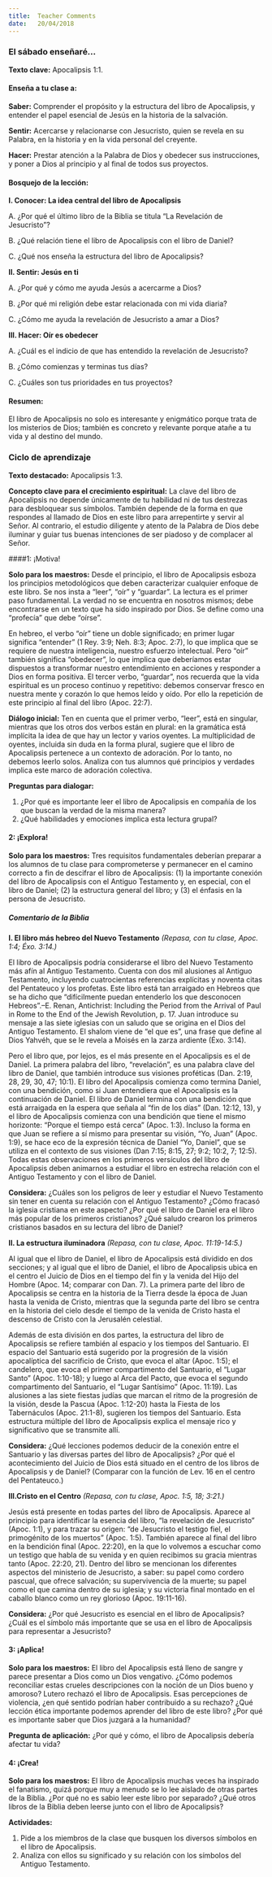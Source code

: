 ```yaml
---
title:  Teacher Comments
date:   20/04/2018
---
```


### El sábado enseñaré...

**Texto clave:** Apocalipsis 1:1.

#### Enseña a tu clase a:

**Saber:** Comprender el propósito y la estructura del libro de Apocalipsis, y entender el papel esencial de Jesús en la historia de la salvación.

**Sentir:** Acercarse y relacionarse con Jesucristo, quien se revela en su Palabra, en la historia y en la vida personal del creyente.

**Hacer:** Prestar atención a la Palabra de Dios y obedecer sus instrucciones, y poner a Dios al principio y al final de todos sus proyectos.

#### Bosquejo de la lección:

**I. Conocer: La idea central del libro de Apocalipsis**

A. ¿Por qué el último libro de la Biblia se titula “La Revelación de Jesucristo”?

B. ¿Qué relación tiene el libro de Apocalipsis con el libro de Daniel?

C. ¿Qué nos enseña la estructura del libro de Apocalipsis?

**II. Sentir: Jesús en ti**

A. ¿Por qué y cómo me ayuda Jesús a acercarme a Dios?

B. ¿Por qué mi religión debe estar relacionada con mi vida diaria?

C. ¿Cómo me ayuda la revelación de Jesucristo a amar a Dios?

**III. Hacer: Oír es obedecer**

A. ¿Cuál es el indicio de que has entendido la revelación de Jesucristo?

B. ¿Cómo comienzas y terminas tus días?

C. ¿Cuáles son tus prioridades en tus proyectos?

#### Resumen: 

El libro de Apocalipsis no solo es interesante y enigmático porque trata de los misterios de Dios; también es concreto y relevante porque atañe a tu vida y al destino del mundo.

### Ciclo de aprendizaje

**Texto destacado:** Apocalipsis 1:3.

**Concepto clave para el crecimiento espiritual:** La clave del libro de Apocalipsis no depende únicamente de tu habilidad ni de tus destrezas para desbloquear sus símbolos. También depende de la forma en que respondes al llamado de Dios en este libro para arrepentirte y servir al Señor. Al contrario, el estudio diligente y atento de la Palabra de Dios debe iluminar y guiar tus buenas intenciones de ser piadoso y de complacer al Señor.

####1: ¡Motiva!

**Solo para los maestros:** Desde el principio, el libro de Apocalipsis esboza los principios metodológicos que deben caracterizar cualquier enfoque de este libro. Se nos insta a “leer”, “oír” y “guardar”. La lectura es el primer paso fundamental. La verdad no se encuentra en nosotros mismos; debe encontrarse en un texto que ha sido inspirado por Dios. Se define como una “profecía” que debe “oírse”.

En hebreo, el verbo “oír” tiene un doble significado; en primer lugar significa “entender” (1 Rey. 3:9; Neh. 8:3; Apoc. 2:7), lo que implica que se requiere de nuestra inteligencia, nuestro esfuerzo intelectual. Pero “oír” también significa “obedecer”, lo que implica que deberíamos estar dispuestos a transformar nuestro entendimiento en acciones y responder a Dios en forma positiva. El tercer verbo, “guardar”, nos recuerda que la vida espiritual es un proceso continuo y repetitivo: debemos conservar fresco en nuestra mente y corazón lo que hemos leído y oído. Por ello la repetición de este principio al final del libro (Apoc. 22:7).

**Diálogo inicial:** Ten en cuenta que el primer verbo, “leer”, está en singular, mientras que los otros dos verbos están en plural: en la gramática está implícita la idea de que hay un lector y varios oyentes. La multiplicidad de oyentes, incluida sin duda en la forma plural, sugiere que el libro de Apocalipsis pertenece a un contexto de adoración. Por lo tanto, no debemos leerlo solos. Analiza con tus alumnos qué principios y verdades implica este marco de adoración colectiva.

**Preguntas para dialogar:**

1. ¿Por qué es importante leer el libro de Apocalipsis en compañía de los que buscan la verdad de la misma manera?
2. ¿Qué habilidades y emociones implica esta lectura grupal?

#### 2: ¡Explora!

**Solo para los maestros:** Tres requisitos fundamentales deberían preparar a los alumnos de tu clase para comprometerse y permanecer en el camino correcto a fin de descifrar el libro de Apocalipsis: (1) la importante conexión del libro de Apocalipsis con el Antiguo Testamento y, en especial, con el libro de Daniel; (2) la estructura general del libro; y (3) el énfasis en la persona de Jesucristo.

##### Comentario de la Biblia

**I. El libro más hebreo del Nuevo Testamento** *(Repasa, con tu clase, Apoc. 1:4; Éxo. 3:14.)*

El libro de Apocalipsis podría considerarse el libro del Nuevo Testamento más afín al Antiguo Testamento. Cuenta con dos mil alusiones al Antiguo Testamento, incluyendo cuatrocientas referencias explícitas y noventa citas del Pentateuco y los profetas. Este libro está tan arraigado en Hebreos que se ha dicho que “difícilmente puedan entenderlo los que desconocen Hebreos”.–E. Renan, Antichrist: Including the Period from the Arrival of Paul in Rome to the End of the Jewish Revolution, p. 17. Juan introduce su mensaje a las siete iglesias con un saludo que se origina en el Dios del Antiguo Testamento. El shalom viene de “el que es”, una frase que define al Dios Yahvéh, que se le revela a Moisés en la zarza ardiente (Éxo. 3:14).

Pero el libro que, por lejos, es el más presente en el Apocalipsis es el de Daniel. La primera palabra del libro, “revelación”, es una palabra clave del libro de Daniel, que también introduce sus visiones proféticas (Dan. 2:19, 28, 29, 30, 47; 10:1). El libro del Apocalipsis comienza como termina Daniel, con una bendición, como si Juan entendiera que el Apocalipsis es la continuación de Daniel. El libro de Daniel termina con una bendición que está arraigada en la espera que señala al “fin de los días” (Dan. 12:12, 13), y el libro de Apocalipsis comienza con una bendición que tiene el mismo horizonte: “Porque el tiempo está cerca” (Apoc. 1:3). Incluso la forma en que Juan se refiere a sí mismo para presentar su visión, “Yo, Juan” (Apoc. 1:9), se hace eco de la expresión técnica de Daniel “Yo, Daniel”, que se utiliza en el contexto de sus visiones (Dan 7:15; 8:15, 27; 9:2; 10:2, 7; 12:5). Todas estas observaciones en los primeros versículos del libro de Apocalipsis deben animarnos a estudiar el libro en estrecha relación con el Antiguo Testamento y con el libro de Daniel.

**Considera:** ¿Cuáles son los peligros de leer y estudiar el Nuevo Testamento sin tener en cuenta su relación con el Antiguo Testamento? ¿Cómo fracasó la iglesia cristiana en este aspecto? ¿Por qué el libro de Daniel era el libro más popular de los primeros cristianos? ¿Qué saludo crearon los primeros cristianos basados en su lectura del libro de Daniel?

**II. La estructura iluminadora** *(Repasa, con tu clase, Apoc. 11:19-14:5.)*

Al igual que el libro de Daniel, el libro de Apocalipsis está dividido en dos secciones; y al igual que el libro de Daniel, el libro de Apocalipsis ubica en el centro el Juicio de Dios en el tiempo del fin y la venida del Hijo del Hombre (Apoc. 14; comparar con Dan. 7). La primera parte del libro de Apocalipsis se centra en la historia de la Tierra desde la época de Juan hasta la venida de Cristo, mientras que la segunda parte del libro se centra en la historia del cielo desde el tiempo de la venida de Cristo hasta el descenso de Cristo con la Jerusalén celestial.

Además de esta división en dos partes, la estructura del libro de Apocalipsis se refiere también al espacio y los tiempos del Santuario. El espacio del Santuario está sugerido por la progresión de la visión apocalíptica del sacrificio de Cristo, que evoca el altar (Apoc. 1:5); el candelero, que evoca el primer compartimento del Santuario, el “Lugar Santo” (Apoc. 1:10-18); y luego al Arca del Pacto, que evoca el segundo compartimento del Santuario, el “Lugar Santísimo” (Apoc. 11:19). Las alusiones a las siete fiestas judías que marcan el ritmo de la progresión de la visión, desde la Pascua (Apoc. 1:12-20) hasta la Fiesta de los Tabernáculos (Apoc. 21:1-8), sugieren los tiempos del Santuario. Esta estructura múltiple del libro de Apocalipsis explica el mensaje rico y significativo que se transmite allí.

**Considera:** ¿Qué lecciones podemos deducir de la conexión entre el Santuario y las diversas partes del libro de Apocalipsis? ¿Por qué el acontecimiento del Juicio de Dios está situado en el centro de los libros de Apocalipsis y de Daniel? (Comparar con la función de Lev. 16 en el centro del Pentateuco.)

**III.Cristo en el Centro** *(Repasa, con tu clase, Apoc. 1:5, 18; 3:21.)*

Jesús está presente en todas partes del libro de Apocalipsis. Aparece al principio para identificar la esencia del libro, “la revelación de Jesucristo” (Apoc. 1:1), y para trazar su origen: “de Jesucristo el testigo fiel, el primogénito de los muertos” (Apoc. 1:5). También aparece al final del libro en la bendición final (Apoc. 22:20), en la que lo volvemos a escuchar como un testigo que habla de su venida y en quien recibimos su gracia mientras tanto (Apoc. 22:20, 21). Dentro del libro se mencionan los diferentes aspectos del ministerio de Jesucristo, a saber: su papel como cordero pascual, que ofrece salvación; su supervivencia de la muerte; su papel como el que camina dentro de su iglesia; y su victoria final montado en el caballo blanco como un rey glorioso (Apoc. 19:11-16).

**Considera:** ¿Por qué Jesucristo es esencial en el libro de Apocalipsis? ¿Cuál es el símbolo más importante que se usa en el libro de Apocalipsis para representar a Jesucristo?

#### 3: ¡Aplica!

**Solo para los maestros:** El libro del Apocalipsis está lleno de sangre y parece presentar a Dios como un Dios vengativo. ¿Cómo podemos reconciliar estas crueles descripciones con la noción de un Dios bueno y amoroso? Lutero rechazó el libro de Apocalipsis. Esas percepciones de violencia, ¿en qué sentido podrían haber contribuido a su rechazo? ¿Qué lección ética importante podemos aprender del libro de este libro? ¿Por qué es importante saber que Dios juzgará a la humanidad?

**Pregunta de aplicación:** ¿Por qué y cómo, el libro de Apocalipsis debería afectar tu vida?

#### 4: ¡Crea!

**Solo para los maestros:** El libro de Apocalipsis muchas veces ha inspirado el fanatismo, quizá porque muy a menudo se lo lee aislado de otras partes de la Biblia. ¿Por qué no es sabio leer este libro por separado? ¿Qué otros libros de la Biblia deben leerse junto con el libro de Apocalipsis?

**Actividades:**

1. Pide a los miembros de la clase que busquen los diversos símbolos en el libro de Apocalipsis.
2. Analiza con ellos su significado y su relación con los símbolos del Antiguo Testamento.